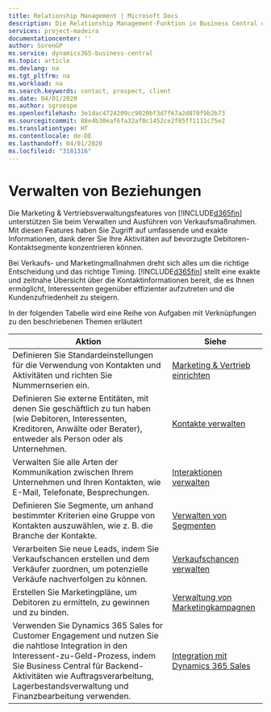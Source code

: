 ```yaml
---
title: Relationship Management | Microsoft Docs
description: Die Relationship Management-Funktion in Business Central unterstützt Ihr Verkaufsanstrengungen und Sie können damit auf Informationen Ihrer Kontakte und auf Vermögensfunktionen effizient zugreifen.
services: project-madeira
documentationcenter: ''
author: SorenGP
ms.service: dynamics365-business-central
ms.topic: article
ms.devlang: na
ms.tgt_pltfrm: na
ms.workload: na
ms.search.keywords: contact, prospect, client
ms.date: 04/01/2020
ms.author: sgroespe
ms.openlocfilehash: 3e1dac4724209cc9020bf3d7f67a2d870f9b2b73
ms.sourcegitcommit: 88e4b30eaf6fa32af0c1452ce2f85ff1111c75e2
ms.translationtype: HT
ms.contentlocale: de-DE
ms.lasthandoff: 04/01/2020
ms.locfileid: "3181316"
---
```

# <a name="managing-relationships"></a>Verwalten von Beziehungen
Die Marketing & Vertriebsverwaltungsfeatures von [!INCLUDE[d365fin](includes/d365fin_md.md)] unterstützen Sie beim Verwalten und Ausführen von Verkaufsmaßnahmen. Mit diesen Features haben Sie Zugriff auf umfassende und exakte Informationen, dank derer Sie Ihre Aktivitäten auf bevorzugte Debitoren-Kontaktsegmente konzentrieren können.

Bei Verkaufs- und Marketingmaßnahmen dreht sich alles um die richtige Entscheidung und das richtige Timing. [!INCLUDE[d365fin](includes/d365fin_md.md)] stellt eine exakte und zeitnahe Übersicht über die Kontaktinformationen bereit, die es Ihnen ermöglicht, Interessenten gegenüber effizienter aufzutreten und die Kundenzufriedenheit zu steigern.

In der folgenden Tabelle wird eine Reihe von Aufgaben mit Verknüpfungen zu den beschriebenen Themen erläutert  

| Aktion | Siehe |
| --- | --- |
|Definieren Sie Standardeinstellungen für die Verwendung von Kontakten und Aktivitäten und richten Sie Nummernserien ein.|[Marketing & Vertrieb einrichten](marketing-setup-marketing.md)|
|Definieren Sie externe Entitäten, mit denen Sie geschäftlich zu tun haben (wie Debitoren, Interessenten, Kreditoren, Anwälte oder Berater), entweder als Person oder als Unternehmen.|[Kontakte verwalten](marketing-contacts.md)|
|Verwalten Sie alle Arten der Kommunikation zwischen Ihrem Unternehmen und Ihren Kontakten, wie E-Mail, Telefonate, Besprechungen.|[Interaktionen verwalten](marketing-interactions.md)|
|Definieren Sie Segmente, um anhand bestimmter Kriterien eine Gruppe von Kontakten auszuwählen, wie z. B. die Branche der Kontakte.|[Verwalten von Segmenten](marketing-segments.md)|
|Verarbeiten Sie neue Leads, indem Sie Verkaufschancen erstellen und dem Verkäufer zuordnen, um potenzielle Verkäufe nachverfolgen zu können.|[Verkaufschancen verwalten](marketing-manage-sales-opportunities.md)|
|Erstellen Sie Marketingpläne, um Debitoren zu ermitteln, zu gewinnen und zu binden.|[Verwaltung von Marketingkampagnen](marketing-campaigns.md)|
|Verwenden Sie Dynamics 365 Sales for Customer Engagement und nutzen Sie die nahtlose Integration in den Interessent-zu-Geld-Prozess, indem Sie Business Central für Backend-Aktivitäten wie Auftragsverarbeitung, Lagerbestandsverwaltung und Finanzbearbeitung verwenden.|[Integration mit Dynamics 365 Sales](marketing-integrate-dynamicscrm.md)|
